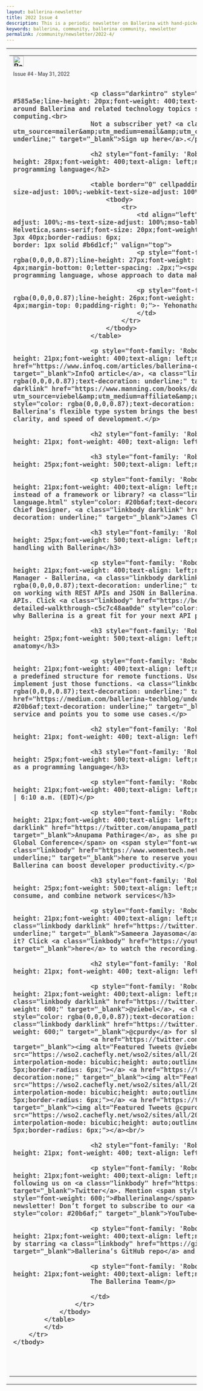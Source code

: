 ```yaml
---
layout: ballerina-newsletter
title: 2022 Issue 4
description: This is a periodic newsletter on Ballerina with hand-picked content and regular updates on the language.
keywords: ballerina, community, ballerina community, newsletter
permalink: /community/newsletter/2022-4/
---
```


<table align="center" border="0" cellpadding="0" cellspacing="0" class="wso2_full_wrap" style="-ms-text-size-adjust: 100%;-webkit-text-size-adjust: 100%; height: 100% !important;margin: 0;mso-table-lspace: 0pt;mso-table-rspace: 0pt;padding: 0;" width="100%">
	<tbody>
		<tr>
			<td align="center" bgcolor="#FAFAFA" class="bgtest" style="-webkit-text-size-adjust: 100%;-ms-text-size-adjust: 100%;mso-table-lspace: 0pt;mso-table-rspace: 0pt;" valign="top">
			<table border="0" cellpadding="0" cellspacing="0" id="templateHeader" style="max-width: 950px;-ms-text-size-adjust: 100%;-webkit-text-size-adjust: 100%;mso-table-lspace: 0pt;mso-table-rspace: 0pt;" width="100%">
				<tbody>
					<tr>
						<td align="left" class="headerContent" style="-webkit-text-size-adjust: 100%;-ms-text-size-adjust: 100%;mso-table-lspace: 0pt;mso-table-rspace: 0pt;color: #505050;font-family: 'Roboto', Helvetica,sans-serif;font-size: 20px;font-weight: bold;line-height: 20px;text-align: left;vertical-align: middle;padding: 0px 10px 60px 10px;" valign="top"><a href="https://ballerina.io/community/newsletter/?utm_source=mailer&amp;utm_medium=email&amp;utm_campaign=mailer_ballerina_newsletter_mar2021" style="text-decoration: none; border: 0;"><img alt="Ballerina Newsletter" class="darkLogo" src="https://wso2.cachefly.net/wso2/sites/all/images/2020/ballerina-dark-logo.png" style="display: inline-block;height: 28px;"></a> <a href="https://ballerina.io/community/newsletter/?utm_source=mailer&amp;utm_medium=email&amp;utm_campaign=mailer_ballerina_newsletter_mar2021" style="text-decoration: none; border: 0;"><img alt="Ballerina Newsletter" class="lightLogo" src="https://wso2.cachefly.net/wso2/sites/all/images/2020/ballerina-light-logo.png" style="display: none;overflow: hidden;float: left;width: 0px;max-height: 0px;max-width: 0px;line-height: 0px;visibility: hidden;"></a>
						<p class="darkintro" style="color: #585a5e;display: block;font-family: 'Roboto', Helvetica,sans-serif;font-size: 14px;font-weight: 500;line-height: 24px;margin: 0;text-align: left;padding-top: 8px;padding-bottom: 10px;">Issue #4 - May 31, 2022</p>

						<p class="darkintro" style="font-family: 'Roboto', Helvetica,sans-serif;font-size: 13px;color: #585a5e;line-height: 20px;font-weight: 400;text-align: left;font-style: italic;">This is a recurring newsletter of content around Ballerina and related technology topics such as integration, microservices, distributed systems, and cloud computing.<br>
						Not a subscriber yet? <a class="linkbody" href="https://ballerina.io/community/ballerina-newsletter/?utm_source=mailer&amp;utm_medium=email&amp;utm_campaign=mailer_nwsltr_may22" style="color: #20b6af;text-decoration: underline;" target="_blank">Sign up here</a>.</p>

						<h2 style="font-family: 'Roboto', Helvetica,sans-serif;font-size: 26px;color: rgba(0,0,0,0.87);line-height: 28px;font-weight: 400;text-align: left;margin-bottom: 23px;padding-top: 30px;">Ballerina: a data-oriented programming language</h2>

						<table border="0" cellpadding="0" cellspacing="0" id="templateHeader" style="max-width: 950px;-ms-text-size-adjust: 100%;-webkit-text-size-adjust: 100%;mso-table-lspace: 0pt;mso-table-rspace: 0pt;" width="100%">
							<tbody>
								<tr>
									<td align="left" bgcolor="#e2f0ef" class="headerContentbox" style="-webkit-text-size-adjust: 100%;-ms-text-size-adjust: 100%;mso-table-lspace: 0pt;mso-table-rspace: 0pt;color: #505050;font-family: 'Roboto', Helvetica,sans-serif;font-size: 20px;font-weight: bold;line-height: 20px;text-align: left;vertical-align: middle;padding: 3px 40px;border-radius: 6px;
    border: 1px solid #b6d1cf;" valign="top">
									<p style="font-family: 'Roboto', Helvetica,sans-serif;font-size: 16px;color: rgba(0,0,0,0.87);line-height: 27px;font-weight: 500;text-align: left;margin-top: 20px;margin-bottom: 20px;border-radius: 4px;margin-bottom: 0;letter-spacing: .2px;"><span style="font-size: 32px;">“</span>I see Ballerina as a general-purpose programming language, whose approach to data makes it a great fit for building information systems.”</p>

									<p style="font-family: 'Roboto', Helvetica,sans-serif;font-size: 15px;color: rgba(0,0,0,0.87);line-height: 26px;font-weight: 400;text-align: right;margin-top: 20px;margin-bottom: 20px;border-radius: 4px;margin-top: 0;padding-right: 0;">- Yehonathan Sharvit</p>
									</td>
								</tr>
							</tbody>
						</table>

						<p style="font-family: 'Roboto', Helvetica,sans-serif;font-size: 14px;color: rgba(0,0,0,0.87);line-height: 21px;font-weight: 400;text-align: left;margin-top: 20px;margin-bottom: 20px;">In this <a class="linkbody" href="https://www.infoq.com/articles/ballerina-data-oriented-language/" style="color: #20b6af;text-decoration: underline;" target="_blank">InfoQ article</a>, <a class="linkbody darklink" href="https://twitter.com/viebel" style="color: rgba(0,0,0,0.87);text-decoration: underline;" target="_blank">Yehonathan Sharvit</a>, author of <a class="linkbody darklink" href="https://www.manning.com/books/data-oriented-programming?utm_source=viebel&amp;utm_medium=affiliate&amp;utm_campaign=book_sharvit2_data_1_29_21&amp;a_aid=viebel&amp;a_bid=d5b546b7" style="color: rgba(0,0,0,0.87);text-decoration: underline;" target="_blank">Data-Oriented Programming</a>, explains how Ballerina’s flexible type system brings the best of statically typed and dynamically typed languages in terms of safety, clarity, and speed of development.</p>

						<h2 style="font-family: 'Roboto', Helvetica,sans-serif; font-size: 26px; color: rgba(0,0,0,0.87); line-height: 21px; font-weight: 400; text-align: left; margin-bottom: 0px; margin-top: 40px;">Featured blog posts</h2>

						<h3 style="font-family: 'Roboto', Helvetica,sans-serif;font-size: 21px;color: rgba(0,0,0,0.87);line-height: 25px;font-weight: 500;text-align: left;margin-bottom: 16px;padding-top: 25px;">Why Ballerina is a language</h3>

						<p style="font-family: 'Roboto', Helvetica,sans-serif;font-size: 14px;color: rgba(0,0,0,0.87);line-height: 21px;font-weight: 400;text-align: left;margin-top: 10px;">Ever wondered why Ballerina is a programming language instead of a framework or library? <a class="linkbody" href="https://blog.jclark.com/2022/05/why-ballerina-is-language.html" style="color: #20b6af;text-decoration: underline;" target="_blank">Read this blog post</a> by Ballerina’s Chief Designer, <a class="linkbody darklink" href="https://twitter.com/james_clark" style="color: rgba(0,0,0,0.87);text-decoration: underline;" target="_blank">James Clark</a> to find out.</p>

						<h3 style="font-family: 'Roboto', Helvetica,sans-serif;font-size: 21px;color: rgba(0,0,0,0.87);line-height: 25px;font-weight: 500;text-align: left;margin-bottom: 16px;padding-top: 15px;">Intuitive REST APIs and JSON handling with Ballerina</h3>

						<p style="font-family: 'Roboto', Helvetica,sans-serif;font-size: 14px;color: rgba(0,0,0,0.87);line-height: 21px;font-weight: 400;text-align: left;margin-top: 10px;">In her latest blog post, Associate Director and Program Manager - Ballerina, <a class="linkbody darklink" href="https://twitter.com/techieducky" style="color: rgba(0,0,0,0.87);text-decoration: underline;" target="_blank">Dakshitha Ratnayake</a>, provides a beginner-friendly guide on working with REST APIs and JSON in Ballerina. This includes simple and interesting examples that use and create REST APIs. Click <a class="linkbody" href="https://betterprogramming.pub/intuitive-rest-apis-and-json-handling-with-ballerina-a-detailed-walkthrough-c5c7c48aa0de" style="color: #20b6af;text-decoration: underline;" target="_blank">here</a> to find out why Ballerina is a great fit for your next API project.</p>

						<h3 style="font-family: 'Roboto', Helvetica,sans-serif;font-size: 21px;color: rgba(0,0,0,0.87);line-height: 25px;font-weight: 500;text-align: left;margin-bottom: 16px;padding-top: 15px;">Ballerina WebSocket service — the anatomy</h3>

						<p style="font-family: 'Roboto', Helvetica,sans-serif;font-size: 14px;color: rgba(0,0,0,0.87);line-height: 21px;font-weight: 400;text-align: left;margin-top: 10px;">To receive messages, a WebSocket service in Ballerina has a predefined structure for remote functions. Users can decide which remote functions they need for their use case and implement just those functions. <a class="linkbody darklink" href="https://twitter.com/Bhashinee" style="color: rgba(0,0,0,0.87);text-decoration: underline;" target="_blank">Bhashinee Nirmali’s</a> latest <a class="linkbody" href="https://medium.com/ballerina-techblog/understanding-ballerina-websocket-service-4babb128f9a5" style="color: #20b6af;text-decoration: underline;" target="_blank">blog post</a> talks about the structure of a Ballerina WebSocket service and points you to some use cases.</p>

						<h2 style="font-family: 'Roboto', Helvetica,sans-serif; font-size: 26px; color: rgba(0,0,0,0.87); line-height: 21px; font-weight: 400; text-align: left; margin-bottom: 0px; margin-top: 40px;">Upcoming and past events</h2>

						<h3 style="font-family: 'Roboto', Helvetica,sans-serif;font-size: 21px;color: rgba(0,0,0,0.87);line-height: 25px;font-weight: 500;text-align: left;margin-bottom: 25px;padding-top: 25px;">Ballerina: cloud-native middleware as a programming language</h3>

						<p style="font-family: 'Roboto', Helvetica,sans-serif;font-size: 16px;color: rgba(0,0,0,0.87);line-height: 21px;font-weight: 400;text-align: left;margin-top: 20px;margin-bottom: 0;font-weight: 600;">Wednesday, June 8, 2022 | 6:10 a.m. (EDT)</p>

						<p style="font-family: 'Roboto', Helvetica,sans-serif;font-size: 14px;color: rgba(0,0,0,0.87);line-height: 21px;font-weight: 400;text-align: left;margin-top: 9px;">Join WSO2’s Director of Engineering, <a class="linkbody darklink" href="https://twitter.com/anupama_pathira" style="color: rgba(0,0,0,0.87);text-decoration: underline;" target="_blank">Anupama Pathirage</a>, as she presents Ballerina at the <span style="font-weight: 600;">2022 Women in Tech Global Conference</span> on <span style="font-weight: 600;">Wednesday, June 8, 2022 at 6.10 a.m. (EDT)</span>. Click <a class="linkbody" href="https://www.womentech.net/speaker/Anupama/Pathirage/70302" style="color: #20b6af;text-decoration: underline;" target="_blank">here to reserve your spot</a> and watch a live coding session on real-world examples of how Ballerina can boost developer productivity.</p>

						<h3 style="font-family: 'Roboto', Helvetica,sans-serif;font-size: 21px;color: rgba(0,0,0,0.87);line-height: 25px;font-weight: 500;text-align: left;margin-bottom: 25px;padding-top: 25px;">Ballerina: a language to develop, consume, and combine network services</h3>

						<p style="font-family: 'Roboto', Helvetica,sans-serif;font-size: 14px;color: rgba(0,0,0,0.87);line-height: 21px;font-weight: 400;text-align: left;margin-top: 9px;">Last week, WSO2 Senior Director, Platform Architecture, <a class="linkbody darklink" href="https://twitter.com/sameerajayasoma" style="color: rgba(0,0,0,0.87);text-decoration: underline;" target="_blank">Sameera Jayasoma</a>, presented Ballerina at the San Francisco Java User Group meetup. Missed it? Click <a class="linkbody" href="https://youtu.be/rL_6LImpwD4" style="color: #20b6af;text-decoration: underline;" target="_blank">here</a> to watch the recording.</p>

						<h2 style="font-family: 'Roboto', Helvetica,sans-serif; font-size: 26px; color: rgba(0,0,0,0.87); line-height: 21px; font-weight: 400; text-align: left; margin-bottom: 0px; margin-top: 40px;">Featured tweets</h2>

						<p style="font-family: 'Roboto', Helvetica,sans-serif;font-size: 14px;color: rgba(0,0,0,0.87);line-height: 21px;font-weight: 400;text-align: left;margin-top: 10px;">On this month’s featured tweets, we are spotlighting <a class="linkbody darklink" href="https://twitter.com/viebel" style="color: rgba(0,0,0,0.87);text-decoration: underline;font-weight: 600;" target="_blank">@viebel</a>, <a class="linkbody darklink" href="https://twitter.com/shafreen101" style="color: rgba(0,0,0,0.87);text-decoration: underline;font-weight: 600;" target="_blank">@shafreen101</a>, and <a class="linkbody darklink" href="https://twitter.com/cpurdy" style="color: rgba(0,0,0,0.87);text-decoration: underline;font-weight: 600;" target="_blank">@cpurdy</a> for showing us how they use Ballerina. Thanks again for your support!</p>
						<a href="https://twitter.com/viebel/status/1524033361429336071" style="text-decoration:none;" target="_blank"><img alt="Featured Tweets @viebel" class="fadeimg" height="382" id="headerImage" src="https://wso2.cachefly.net/wso2/sites/all/2022/images/issue-3-tweet-ballerina-1.png" style="max-width: 305px;-ms-interpolation-mode: bicubic;height: auto;outline: none;text-decoration: none;width: 100%;vertical-align: top;margin-top: 5px;border-radius: 6px;"></a> <a href="https://twitter.com/shafreen101/status/1522615626996805632" style="text-decoration:none;" target="_blank"><img alt="Featured Tweets @shafreen101" class="fadeimg" height="432" id="headerImage" src="https://wso2.cachefly.net/wso2/sites/all/2022/images/issue-3-tweet-ballerina-2.png" style="max-width: 306px;-ms-interpolation-mode: bicubic;height: auto;outline: none;text-decoration: none;width: 100%;vertical-align: top;margin-top: 5px;border-radius: 6px;"></a> <a href="https://twitter.com/cpurdy/status/1524574567888560128" style="text-decoration:none;" target="_blank"><img alt="Featured Tweets @cpurdy" class="fadeimg" height="301" id="headerImage" src="https://wso2.cachefly.net/wso2/sites/all/2022/images/issue-3-tweet-ballerin-3.png" style="max-width: 306px;-ms-interpolation-mode: bicubic;height: auto;outline: none;text-decoration: none;width: 100%;vertical-align: top;margin-top: 5px;border-radius: 6px;"></a><br/>

						<h2 style="font-family: 'Roboto', Helvetica,sans-serif; font-size: 26px; color: rgba(0,0,0,0.87); line-height: 21px; font-weight: 400; text-align: left; margin-bottom: 0px; margin-top: 40px;">Support us</h2>

						<p style="font-family: 'Roboto', Helvetica,sans-serif;font-size: 14px;color: rgba(0,0,0,0.87);line-height: 21px;font-weight: 400;text-align: left;margin-top: 10px;">Join our community and get to know the latest news by following us on <a class="linkbody" href="https://twitter.com/ballerinalang" style="color: #20b6af;" target="_blank">Twitter</a>. Mention <span style="font-weight: 600;">@ballerinalang</span> with the hashtag <span style="font-weight: 600;">#ballerinalang</span> when you tweet about us and have a chance of being featured in our newsletter! Don’t forget to subscribe to our <a class="linkbody" href="https://www.youtube.com/c/Ballerinalang" style="color: #20b6af;" target="_blank">YouTube</a> channel.</p>

						<p style="font-family: 'Roboto', Helvetica,sans-serif;font-size: 14px;color: rgba(0,0,0,0.87);line-height: 21px;font-weight: 400;text-align: left;margin-top: 20px;padding-bottom: 1.5rem;">You can also show us your support by starring <a class="linkbody" href="https://github.com/ballerina-platform/ballerina-lang" style="color: #20b6af;" target="_blank">Ballerina’s GitHub repo</a> and following us.</p>

						<p style="font-family: 'Roboto', Helvetica,sans-serif;font-size: 14px;color: rgba(0,0,0,0.87);line-height: 21px;font-weight: 400;text-align: left;margin-bottom: 0;padding-bottom: 2.5rem;">Until next month,<br>
						The Ballerina Team</p>

						</td>
					</tr>
				</tbody>
			</table>
			</td>
		</tr>
	</tbody>
</table>
<Style>
    @media only screen and (max-width: 600px) {
        .cMobileView{max-width:100% !important}
    } 
</style>
